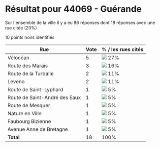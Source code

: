 # Résultat pour 44069 - Guérande

Sur l'ensemble de la ville il y a eu 86 réponses dont 18 réponses avec une rue citée (20%)

10 points noirs identifiés

| Rue | Vote | % / les rues cités|
|-----|------|-------------------|
| Vélocéan | 5 | <img src="../../img/bar_27.gif" />&nbsp;27%|
| Route des Marais | 3 | <img src="../../img/bar_16.gif" />&nbsp;16%|
| Route de la Turballe | 2 | <img src="../../img/bar_11.gif" />&nbsp;11%|
| Leveno | 2 | <img src="../../img/bar_11.gif" />&nbsp;11%|
| Route de Saint-Lyphard | 1 | <img src="../../img/bar_5.gif" />&nbsp;5%|
| Route de Saint-André des Eaux | 1 | <img src="../../img/bar_5.gif" />&nbsp;5%|
| Route de Mesquer | 1 | <img src="../../img/bar_5.gif" />&nbsp;5%|
| Nature en Ville | 1 | <img src="../../img/bar_5.gif" />&nbsp;5%|
| Faubourg Bizienne | 1 | <img src="../../img/bar_5.gif" />&nbsp;5%|
| Avenue Anne de Bretagne | 1 | <img src="../../img/bar_5.gif" />&nbsp;5%|
| **Total** | 18 | 100%|
